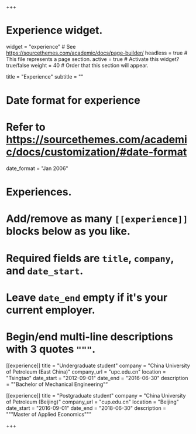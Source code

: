 +++
# Experience widget.
widget = "experience"  # See https://sourcethemes.com/academic/docs/page-builder/
headless = true  # This file represents a page section.
active = true  # Activate this widget? true/false
weight = 40  # Order that this section will appear.

title = "Experience"
subtitle = ""

# Date format for experience
#   Refer to https://sourcethemes.com/academic/docs/customization/#date-format
date_format = "Jan 2006"

# Experiences.
#   Add/remove as many `[[experience]]` blocks below as you like.
#   Required fields are `title`, `company`, and `date_start`.
#   Leave `date_end` empty if it's your current employer.
#   Begin/end multi-line descriptions with 3 quotes `"""`.
[[experience]]
  title = "Undergraduate student"
  company = "China University of Petroleum (East China)"
  company_url = "upc.edu.cn"
  location = "Tsingtao"
  date_start = "2012-09-01"
  date_end = "2016-06-30"
  description = ""Bachelor of Mechanical Engineering”“

[[experience]]
  title = "Postgraduate student"
  company = "China University of Petroleum (Beijing)"
  company_url = "cup.edu.cn"
  location = "Beijing"
  date_start = "2016-09-01"
  date_end = "2018-06-30"
  description = """Master of Applied Economics"""

+++
